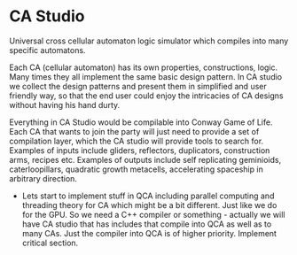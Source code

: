 # CA Studio
Universal cross cellular automaton logic simulator which compiles into many specific automatons. 

Each CA (cellular automaton) has its own properties, constructions, logic. Many times they all implement the same basic design pattern. In CA studio we collect the design patterns and present them in simplified and user friendly way, so that the end user could enjoy the intricacies of CA designs without having his hand durty. 

Everything in CA Studio would be compilable into Conway Game of Life. Each CA that wants to join the party will just need to provide a set of compilation layer, which the CA studio will provide tools to search for. Examples of inputs include gliders, reflectors, duplicators, construction arms, recipes etc. Examples of outputs include self replicating geminioids, caterloopillars, quadratic growth metacells, accelerating spaceship in arbitrary direction. 

- Lets start to implement stuff in QCA including parallel computing and threading theory for CA which might be a bit different. Just like we do for the GPU. So we need a C++ compiler or something - actually we will have CA studio that has includes that compile into QCA as well as to many CAs. Just the compiler into QCA is of higher priority. Implement critical section. 

